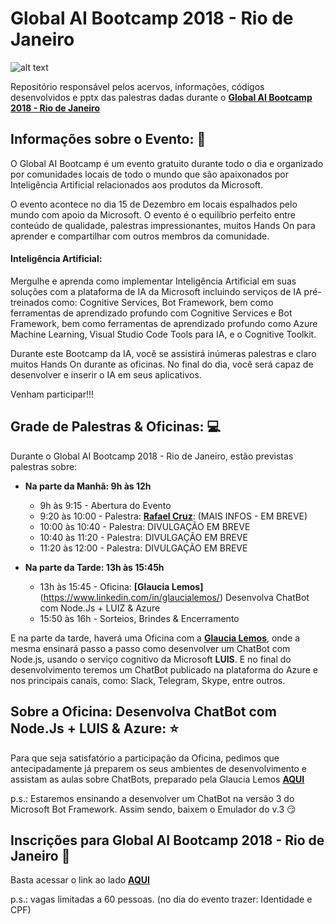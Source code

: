 # Global AI Bootcamp 2018 - Rio de Janeiro

![alt text](https://i.imgsafe.org/f2/f26e63e9d2.png)

Repositório responsável pelos acervos, informações, códigos desenvolvidos e pptx das palestras dadas durante o **[Global AI Bootcamp 2018 - Rio de Janeiro](https://www.globalaibootcamp.com/bootcamp/6c701b9d-9516-463b-b6e1-4c2e92aeb83d)**


## Informações sobre o Evento: :page_facing_up:

O Global AI Bootcamp é um evento gratuito durante todo o dia e organizado por comunidades locais de todo o mundo que são apaixonados por Inteligência Artificial relacionados aos produtos da Microsoft.

O evento acontece no dia 15 de Dezembro em locais espalhados pelo mundo com apoio da Microsoft. O evento é o equilíbrio perfeito entre conteúdo de qualidade, palestras impressionantes, muitos Hands On para aprender e compartilhar com outros membros da comunidade.

#### Inteligência Artificial:

Mergulhe e aprenda como implementar Inteligência Artificial em suas soluções com a plataforma de IA da Microsoft incluindo serviços de IA pré-treinados como: Cognitive Services, Bot Framework, bem como ferramentas de aprendizado profundo com Cognitive Services e Bot Framework, bem como ferramentas de aprendizado profundo como Azure Machine Learning, Visual Studio Code Tools para IA, e o Cognitive Toolkit.

Durante este Bootcamp da IA, você se assistirá inúmeras palestras e claro muitos Hands On durante as oficinas. No final do dia, você será capaz de desenvolver e inserir o IA em seus aplicativos.

Venham participar!!!


## Grade de Palestras & Oficinas: :computer:

Durante o Global AI Bootcamp 2018 - Rio de Janeiro, estão previstas palestras sobre:

- **Na parte da Manhã: 9h às 12h**
  * 9h às 9:15 - Abertura do Evento
  * 9:20 às 10:00 - Palestra: **[Rafael Cruz](https://www.linkedin.com/in/rafaelcruzmvp/)**: (MAIS INFOS - EM BREVE)
  * 10:00 às 10:40 - Palestra: DIVULGAÇÃO EM BREVE
  * 10:40 às 11:20 - Palestra: DIVULGAÇÃO EM BREVE 
  * 11:20 às 12:00 - Palestra: DIVULGAÇÃO EM BREVE
  
- **Na parte da Tarde: 13h às 15:45h**
  * 13h às 15:45 - Oficina: **[Glaucia Lemos]**(https://www.linkedin.com/in/glaucialemos/) Desenvolva ChatBot com Node.Js + LUIZ & Azure 
  * 15:50 às 16h - Sorteios, Brindes & Encerramento


E na parte da tarde, haverá uma Oficina com a **[Glaucia Lemos]()**, onde a mesma ensinará passo a passo como desenvolver um ChatBot com Node.js, usando o serviço cognitivo da Microsoft **LUIS**. E no final do desenvolvimento teremos um ChatBot publicado na plataforma do Azure e nos principais canais, como: Slack, Telegram, Skype, entre outros.

## Sobre a Oficina: Desenvolva ChatBot com Node.Js + LUIS & Azure: :star:

Para que seja satisfatório a participação da Oficina, pedimos que antecipadamente já preparem os seus ambientes de desenvolvimento e assistam as aulas sobre ChatBots, preparado pela Glaucia Lemos **[AQUI](https://github.com/glaucia86/hands-on-bots-node)**

p.s.: Estaremos ensinando a desenvolver um ChatBot na versão 3 do Microsoft Bot Framework. Assim sendo, baixem o Emulador do v.3 :smirk:


## Inscrições para Global AI Bootcamp 2018 - Rio de Janeiro :running:

Basta acessar o link ao lado **[AQUI](https://www.meetup.com/pt-BR/Coders-in-Rio/events/256790804/)**

p.s.: vagas limitadas a 60 pessoas. (no dia do evento trazer: Identidade e CPF)




